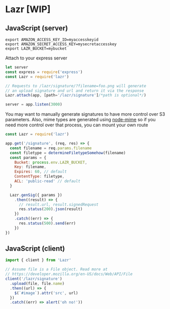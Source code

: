 
# Lazr [WIP]

## JavaScript (server)

```
export AMAZON_ACCESS_KEY_ID=myaccesskeyid
export AMAZON_SECRET_ACCESS_KEY=mysecretaccesskey
export LAZR_BUCKET=mybucket
```

Attach to your express server

```javascript
let server
const express = require('express')
const Lazr = require('lazr')

// Requests to /lazr/signature/?filename=foo.png will generate
// an upload signature and url and return it via the response
Lazr.attach(app, [path='/lazr/signature']/*path is optional*/)

server = app.listen(3000)
```

You may want to manually generate signatures to have more control over S3
parameters. Also, mime types are generated using [node-mime](https://github.com/broofa/node-mime)
so if you need more control over that process, you can mount your own route

```javascript
const Lazr = require('lazr')

app.get('/signature', (req, res) => {
  const filename = req.params.filename
  const filetype = determineFiletypeSomehow(filename)
  const params = {
    Bucket: process.env.LAZR_BUCKET,
    Key: filename,
    Expires: 60, // default
    ContentType: filetype,
    ACL: 'public-read' // default
  }

  Lazr.genSig({ params })
    .then((result) => {
      // result.url, result.signedRequest
      res.status(200).json(result)
    })
    .catch((err) => {
      res.status(500).send(err)
    })
})
```

## JavaScript (client)

```javascript
import { client } from 'Lazr'

// Assume file is a File object. Read more at
// https://developer.mozilla.org/en-US/docs/Web/API/File
client('/lazr/signature')
  .upload(file, file.name)
  .then((url) => {
    $(`#image`).attr('src', url)
  })
  .catch((err) => alert('oh no!'))
```
